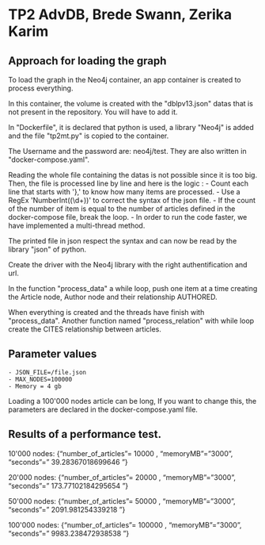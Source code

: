 # TP2 AdvDB, Brede Swann, Zerika Karim
##  Approach for loading the graph

To load the graph in the Neo4j container, an app container is created to process everything.

In this container, the volume is created with the "dblpv13.json" datas that is not present in the repository. You will have to add it.

In "Dockerfile", it is declared that python is used, a library "Neo4j" is added and the file "tp2mt.py" is copied to the container.

The Username and the password are: neo4j/test. They are also written in "docker-compose.yaml".

Reading the whole file containing the datas is not possible since it is too big. Then, the file is processed line by line and here is the logic :
    - Count each line that starts with '},' to know how many items are processed.
    - Use a RegEx 'NumberInt\((\d+)\)' to correct the syntax of the json file.
    - If the count of the number of item is equal to the number of articles defined in the docker-compose file, break the loop.
    - In order to run the code faster, we have implemented a multi-thread method.

The printed file in json respect the syntax and can now be read by the library "json" of python.

Create the driver with the Neo4j library with the right authentification and url.

In the function "process_data" a while loop, push one item at a time creating the Article node, Author node and their relationship AUTHORED.

When everything is created and the threads have finish with "process_data". Another function named "process_relation" with while loop create the CITES relationship between articles.


## Parameter values

    - JSON_FILE=/file.json
    - MAX_NODES=100000
    - Memory = 4 gb
    
 Loading a 100'000 nodes article can be long, If you want to change this, the parameters are declared in the docker-compose.yaml file.


## Results of a performance test.

10'000 nodes:
{“number_of_articles”= 10000 , “memoryMB”=”3000”, “seconds”=” 39.28367018699646 ”}

20'000 nodes:
{“number_of_articles”= 20000 , “memoryMB”=”3000”, “seconds”=” 173.77102184295654 ”}

50'000 nodes:
{“number_of_articles”= 50000 , “memoryMB”=”3000”, “seconds”=” 2091.981254339218 ”}

100'000 nodes:
{“number_of_articles”= 100000 , “memoryMB”=”3000”, “seconds”=” 9983.238472938538 ”}



